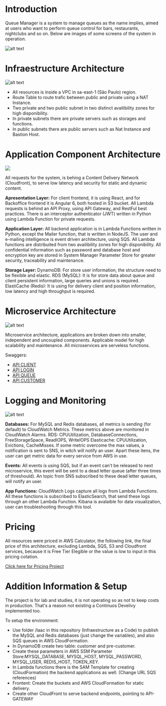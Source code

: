 # **Introduction**

Queue Manager is a system to manage queues as the name implies, aimed at users who want to perform queue control for bars, restaurants, nightclubs and so on. Below are images of some screens of the system in operation.

![alt text](https://github.com/markoshlima/queue-manager/blob/master/docs/UI/UI.png?raw=true)

# **Infraestructure Architecture**

![alt text](https://github.com/markoshlima/queue-manager/blob/master/docs/Architecture%20Infraestructure/Architecture%20Infraestructure.png?raw=true)

  - All resources is inside a VPC in sa-east-1 (São Paulo) region.
  - Route Table to route trafic between public and private using a NAT Instance.
  - Two private and two public subnet in two distinct availibility zones for high disponibility.
  - In private subnets there are private servers such as storages and functions.
  - In public subnets there are public servers such as Nat Instance and Bastion Host.

# **Application Component Architecture**

![](https://github.com/markoshlima/queue-manager/blob/master/docs/Architecture%20Application/Architecture%20Application.png?raw=true)

All requests for the system, is behing a Content Delivery Network (Cloudfront), to serve low latency and security for static and dynamic content.

**Apresentation Layer:** 
For client frontend, it is using React, and for Backoffice frontend it is Angular 6, both hosted in S3 bucket.
All Lambda requests is behind an API Proxy, using API Gateway, and RestFul best practices. There is an interceptor authenticator (JWT)  written in Python using Lambda Function for private requests.

**Application Layer:** 
All backend application is in Lambda Functions written in Python, except the Mailer function, that is written in NodeJS.
The user and e-mailing intelligence is event driven architecture, using SQS.
All Lambda functions are distribuited from two availibility zones for high disponibility.
All confidential information such as password and database host and encryption key are stored in System Manager Parameter Store for greater security, traceability and maintenance.

**Storage Layer:** 
DynamoDB: For store user information, the structure need to be flexible and elastic. 
RDS (MySQL): It is for store data about queue and client persistent information, large queries and unions is required.
ElastiCache (Redis): It is using for delivery client and position information, low latency and high throughput is required.

# **Microservice Architecture**

![alt text](https://github.com/markoshlima/queue-manager/blob/master/docs/Architecture%20Microservice/Architecture%20Microservice.png?raw=true)

Microservice architecture, applications are broken down into smaller, independent and uncoupled components. Applicable model for high scalability and maintenance. All microservices are serveless functions.

Swaggers:
  - [API CLIENT](https://github.com/markoshlima/queue-manager/blob/master/api-swagger/client-v1-swagger.yaml) 
  - [API LOGIN](https://github.com/markoshlima/queue-manager/blob/master/api-swagger/login-v1-swagger.yaml)
  - [API QUEUE](https://github.com/markoshlima/queue-manager/blob/master/api-swagger/queue-v1-swagger.yaml)
  - [API CUSTOMER](https://github.com/markoshlima/queue-manager/blob/master/api-swagger/customer-v1-swagger.yaml)

# **Logging and Monitoring**

![alt text](https://github.com/markoshlima/queue-manager/blob/master/docs/Logging%20and%20Monitoring/Logging%20and%20Monitoring.png?raw=true)

**Databases:** 
For MySQL and Redis databases, all metrics is sending (for default) to CloudWatch Metrics. These metrics above are monitored in CloudWatch Alarms.
RDS: CPUUtilization, DatabaseConnections, FreeStorageSpace, ReadIOPS, WriteIOPS
Elasticache: CPUUtilization, Evictions, CacheMisses.
If some metric overcome the max values, a notification is sent to SNS, in witch will notify an user.
Apart these itens, the user can get metric data for every service from AWS in use.

**Events:** 
All events is using SQS, but if an event can't be released to next microservice, this event will be sent to a dead letter queue (after three times of threshould). An topic from SNS subscribed to these dead letter queues, will notify an user.

**App Functions:** 
CloudWatch Logs capture all logs from Lambda Functions. All these functions is subscribed to ElasticSearch, that send these logs through an other Lambda Function. Kibana is avalaible for data visualization, user can troubleshooting through this tool.

# **Pricing**

All resources were priced in AWS Calculator, the following link, the final price of this architecture, excluding Lambda, SQS, S3 and Cloudfront services, because it is Free Tier Elegible or the value is low to input in this pricing cotation.

[Click here for Pricing Project](https://calculator.aws/#/estimate?id=f70d36f06b2fdf3ca7f7ec01bea62f5dcb0f3e9c)

# Addition Information & Setup

The project is for lab and studies, it is not operating so as not to keep costs in production. That's a reason not existing a Continuos Develivy implemented too.

To setup the environment:
  - Use folder /Iaac in this repository (Infraestructure as a Code) to publish the MySQL and Redis databases (just change the variables), and also SQS queues in AWS CloudFormation.
  - In DynamoDB create two table: customer and pre-customer.
  - Create these parameters in AWS SSM Parameter Store:MYSQL_DATABASE, MYSQL_HOST, MYSQL_PASSWORD, MYSQL_USER, REDIS_HOST, TOKEN_KEY.
  - In Lambda functions there is the SAM Template for creating (CloudFormation) the backend applications as well. (Change URL SQS references)
  - Frontent: Create the buckets and AWS CloudFormation for static delivery.
  - Create other CloudFront to serve backend endpoints, pointing to API-GATEWAY
